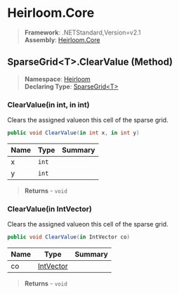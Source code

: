 # Heirloom.Core

> **Framework**: .NETStandard,Version=v2.1  
> **Assembly**: [Heirloom.Core][0]

## SparseGrid\<T>.ClearValue (Method)

> **Namespace**: [Heirloom][0]  
> **Declaring Type**: [SparseGrid\<T>][1]

### ClearValue(in int, in int)

Clears the assigned valueon this cell of the sparse grid.

```cs
public void ClearValue(in int x, in int y)
```

| Name | Type  | Summary |
|------|-------|---------|
| x    | `int` |         |
| y    | `int` |         |

> **Returns** - `void`

### ClearValue(in IntVector)

Clears the assigned valueon this cell of the sparse grid.

```cs
public void ClearValue(in IntVector co)
```

| Name | Type           | Summary |
|------|----------------|---------|
| co   | [IntVector][2] |         |

> **Returns** - `void`

[0]: ../../../Heirloom.Core.md
[1]: ../SparseGrid[T].md
[2]: ../IntVector.md
